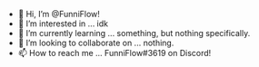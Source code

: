 - 👋 Hi, I’m @FunniFlow!
- 👀 I’m interested in ... idk
- 🌱 I’m currently learning ... something, but nothing specifically.
- 💞️ I’m looking to collaborate on ... nothing.
- 📫 How to reach me ... FunniFlow#3619 on Discord!

<!---
CatCentralGitHub/CatCentralGitHub is a ✨ special ✨ repository because its `README.md` (this file) appears on your GitHub profile.
You can click the Preview link to take a look at your changes.
--->
